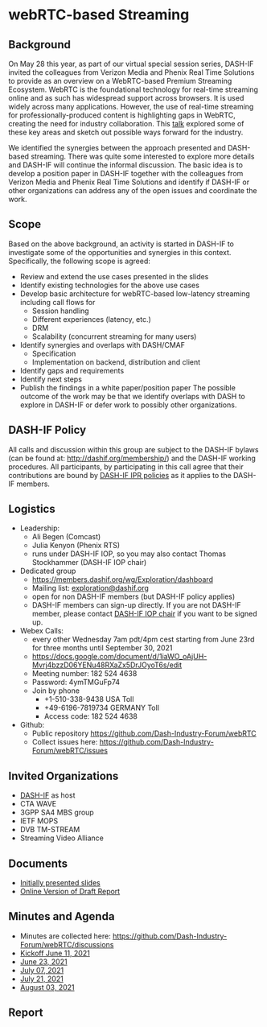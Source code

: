 # webRTC-based Streaming

## Background
On May 28 this year, as part of our virtual special session series, DASH-IF invited the colleagues from Verizon Media and Phenix Real Time Solutions to provide as an overview on a WebRTC-based Premium Streaming Ecosystem. WebRTC is the foundational technology for real-time streaming online and as such has widespread support across browsers. It is used widely across many applications. However, the use of real-time streaming for professionally-produced content is highlighting gaps in WebRTC, creating the need for industry collaboration. This [talk](https://dash-industry-forum.github.io/docs/FINAL-PUBLIC-WebRTC-based%20Premium%20Streaming%20Ecosystem.pdf) explored some of these key areas and sketch out possible ways forward for the industry.

We identified the synergies between the approach presented and DASH-based streaming. There was quite some interested to explore more details and DASH-IF will continue the informal discussion. The basic idea is to develop a position paper in DASH-IF together with the colleagues from Verizon Media and Phenix Real Time Solutions and identify if DASH-IF or other organizations can address any of the open issues and coordinate the work. 

## Scope
Based on the above background, an activity is started in DASH-IF to investigate some of the opportunities and synergies in this context. Specifically, the following scope is agreed:
- Review and extend the use cases presented in the slides
- Identify existing technologies for the above use cases
- Develop basic architecture for webRTC-based low-latency streaming including call flows for 
  - Session handling
  - Different experiences (latency, etc.)
  - DRM
  - Scalability (concurrent streaming for many users)
- Identify synergies and overlaps with DASH/CMAF
  - Specification
  - Implementation on backend, distribution and client  
- Identify gaps and requirements
- Identify next steps
- Publish the findings in a white paper/position paper
The possible outcome of the work may be that we identify overlaps with DASH to explore in DASH-IF or defer work to possibly other organizations.

## DASH-IF Policy
All calls and discussion within this group are subject to the DASH-IF bylaws (can be found at: http://dashif.org/membership/) and the DASH-IF working procedures. All participants, by participating in this call agree that  their contributions are bound by [DASH-IF IPR policies](https://dash-industry-forum.github.io/docs/DASH-IF-IPR-Policy-Appendix-B-11-06-2018.pdf) as it applies to the DASH-IF members. 


## Logistics
- Leadership:
  - Ali Begen (Comcast)
  - Julia Kenyon (Phenix RTS)
  - runs under DASH-IF IOP, so you may also contact Thomas Stockhammer (DASH-IF IOP chair) 
- Dedicated group
  - https://members.dashif.org/wg/Exploration/dashboard
  - Mailing list: exploration@dashif.org
  - open for non DASH-IF members (but DASH-IF policy applies)
  - DASH-IF members can sign-up directly. If you are not DASH-IF member, please contact [DASH-IF IOP chair](mailto:tsto@qti.qualcomm.com) if you want to be signed up. 
- Webex Calls: 
  - every other Wednesday 7am pdt/4pm cest starting from June 23rd for three months until September 30, 2021
  - https://docs.google.com/document/d/1iaWO_oAjUH-Mvrj4bzzD06YENu48RXaZx5DrJOyoT6s/edit
  - Meeting number: 182 524 4638
  - Password: 4ymTMGuFp74
  - Join by phone
    - +1-510-338-9438 USA Toll
    - +49-6196-7819734 GERMANY Toll
    - Access code: 182 524 4638
- Github: 
  - Public repository https://github.com/Dash-Industry-Forum/webRTC
  - Collect issues here: https://github.com/Dash-Industry-Forum/webRTC/issues

## Invited Organizations
- [DASH-IF](http://www.dashif.org) as host
- CTA WAVE
- 3GPP SA4 MBS group
- IETF MOPS
- DVB TM-STREAM
- Streaming Video Alliance

## Documents
- [Initially presented slides](https://dash-industry-forum.github.io/docs/FINAL-PUBLIC-WebRTC-based%20Premium%20Streaming%20Ecosystem.pdf)
- [Online Version of Draft Report](https://docs.google.com/document/d/1iaWO_oAjUH-Mvrj4bzzD06YENu48RXaZx5DrJOyoT6s/edit)

## Minutes and Agenda
- Minutes are collected here: https://github.com/Dash-Industry-Forum/webRTC/discussions
- [Kickoff June 11, 2021](https://github.com/Dash-Industry-Forum/webRTC/discussions/2)
- [June 23, 2021](https://github.com/Dash-Industry-Forum/webRTC/discussions/3)
- [July 07, 2021](https://github.com/Dash-Industry-Forum/webRTC/discussions/5)
- [July 21, 2021](https://github.com/Dash-Industry-Forum/webRTC/discussions/6)
- [August 03, 2021](https://github.com/Dash-Industry-Forum/webRTC/discussions/7)

## Report

